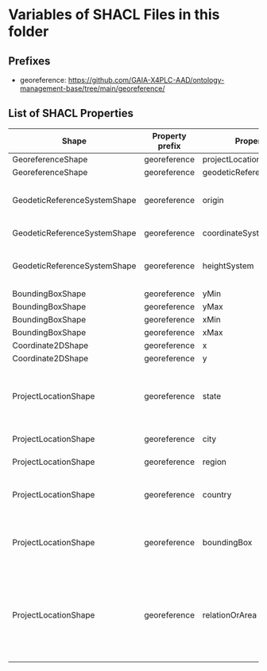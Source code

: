 # Variables of SHACL Files in this folder

## Prefixes

- georeference: <https://github.com/GAIA-X4PLC-AAD/ontology-management-base/tree/main/georeference/>

## List of SHACL Properties

| Shape | Property prefix | Property | MinCount | MaxCount | Description | Datatype/NodeKind | Filename |
| --- | --- | --- | --- | --- | --- | --- | --- |
| GeoreferenceShape | georeference | projectLocation | 1 | 1 |  |  | georeference_shacl.ttl |
| GeoreferenceShape | georeference | geodeticReferenceSystem | 1 | 1 |  |  | georeference_shacl.ttl |
| GeodeticReferenceSystemShape | georeference | origin | 1 | 1 | World coordinates of map origin |  | georeference_shacl.ttl |
| GeodeticReferenceSystemShape | georeference | coordinateSystem | 0 | 1 | EPSG code of the map | <http://www.w3.org/2001/XMLSchema#string> | georeference_shacl.ttl |
| GeodeticReferenceSystemShape | georeference | heightSystem |  | 1 | Ellipsodial height or orthometric height | <http://www.w3.org/2001/XMLSchema#string> | georeference_shacl.ttl |
| BoundingBoxShape | georeference | yMin |  | 1 |  | <http://www.w3.org/2001/XMLSchema#float> | georeference_shacl.ttl |
| BoundingBoxShape | georeference | yMax |  | 1 |  | <http://www.w3.org/2001/XMLSchema#float> | georeference_shacl.ttl |
| BoundingBoxShape | georeference | xMin |  | 1 |  | <http://www.w3.org/2001/XMLSchema#float> | georeference_shacl.ttl |
| BoundingBoxShape | georeference | xMax |  | 1 |  | <http://www.w3.org/2001/XMLSchema#float> | georeference_shacl.ttl |
| Coordinate2DShape | georeference | x |  | 1 |  | <http://www.w3.org/2001/XMLSchema#float> | georeference_shacl.ttl |
| Coordinate2DShape | georeference | y |  | 1 |  | <http://www.w3.org/2001/XMLSchema#float> | georeference_shacl.ttl |
| ProjectLocationShape | georeference | state |  | 1 | Code of federal state or province as ISO 3166-2 | <http://www.w3.org/2001/XMLSchema#string> | georeference_shacl.ttl |
| ProjectLocationShape | georeference | city |  | 1 | Main city of project area | <http://www.w3.org/2001/XMLSchema#string> | georeference_shacl.ttl |
| ProjectLocationShape | georeference | region |  | 1 | Region of project area | <http://www.w3.org/2001/XMLSchema#string> | georeference_shacl.ttl |
| ProjectLocationShape | georeference | country |  | 1 | Country code as ISO 3166-1, alpha-2 | <http://www.w3.org/2001/XMLSchema#string> | georeference_shacl.ttl |
| ProjectLocationShape | georeference | boundingBox | 1 | 1 | Bounding box with lat/lon values in WGS84 |  | georeference_shacl.ttl |
| ProjectLocationShape | georeference | relationOrArea |  | 1 | Description of the mapped area as relation for a certain road, or alternatively a region | <http://www.w3.org/2001/XMLSchema#string> | georeference_shacl.ttl |
